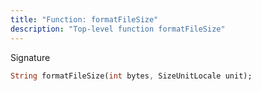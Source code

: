 ```yaml
---
title: "Function: formatFileSize"
description: "Top-level function formatFileSize"
---
```


Signature
```dart
String formatFileSize(int bytes, SizeUnitLocale unit);
```
